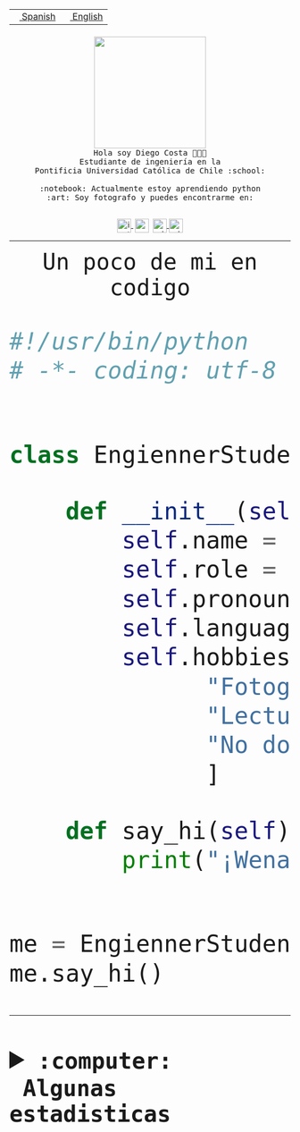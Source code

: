 <table border="0"  align="right">
 <tr><td><a href="README.md"><img src="https://upload.wikimedia.org/wikipedia/commons/thumb/8/89/Bandera_de_Espa%C3%B1a.svg/1200px-Bandera_de_Espa%C3%B1a.svg.png" height="10"> Spanish</a></td>
 <td><a href="README.en.md"><img src="https://upload.wikimedia.org/wikipedia/commons/a/a4/Flag_of_the_United_States.svg" height="10"> English</a></td></tr>
</table><br><br><br>


<p align="center">
  <img src="https://github.com/diegocostares/diegocostares/blob/main/Images/aaa2.gif?raw=true" height="200px" weight="200px">
  <br><samp>
    Hola soy Diego Costa 👨🏻‍💻<br>
    Estudiante de ingeniería en la <br>
    Pontificia Universidad Católica de Chile :school:<br>
  <br>
    :notebook: Actualmente estoy aprendiendo python <br>
    :art: Soy fotografo y puedes encontrarme en: <br>
  <br></samp>
  
</p>

<p align="center">
   <a href="https://instagram.com/diegocosta_no" target="blank">
    <img 
    align="center" src="https://cdn.jsdelivr.net/npm/simple-icons@3.0.1/icons/instagram.svg" alt="instagram" height="25px" width="25px" />
  </a>
  <a style="border: 3px solid; color: white;"href="https://t.me/diegocosta_no" target="blank">
  <img
  align="center" alt="Telegram" width="25px" src="https://icons-for-free.com/iconfiles/png/512/Telegram-1324888767380505522.png" />
</a>
<a href="https://api.whatsapp.com/send?phone=56971897835&text=Hola!" target="blank">
  <img
  align="center" alt="wtsp" width="25px" src="https://img.icons8.com/pastel-glyph/2x/whatsapp--v2.png" />
</a>
<a href="https://www.linkedin.com/in/diego-costa-786249213/" target="blank">
  <img
  align="center" alt="wtsp" width="25px" src="https://img.icons8.com/metro/452/linkedin.png" />
</a>

  </a>
</p>

---


<p align="center"><font size="25"><samp>Un poco de mi en codigo</samp></front></p>


```python
#!/usr/bin/python
# -*- coding: utf-8 -*-


class EngiennerStudent:

    def __init__(self):
        self.name = "Diego Costa"
        self.role = "Estudiante"
        self.pronouns = "he/him"
        self.language_spoken = ["es_CL", "en_US"]
        self.hobbies = [
              "Fotografia",
              "Lectura",
              "No dormir",
              ]

    def say_hi(self):
        print("¡Wena mundo!")


me = EngiennerStudent()
me.say_hi()
```
---
<details>
  <summary><b><samp>:computer: &nbsp;Algunas estadisticas</samp></b></summary>
  <br/></p>

<!--START_SECTION:waka-->
![Code Time](http://img.shields.io/badge/Code%20Time-912%20hrs%2025%20mins-blue)

**Soy nocturno 🦉** 

```text
🌞 Mañana                 8 commits           ░░░░░░░░░░░░░░░░░░░░░░░░░   00.30 % 
🌆 Día                    799 commits         ████████░░░░░░░░░░░░░░░░░   30.37 % 
🌃 Tarde                  1144 commits        ███████████░░░░░░░░░░░░░░   43.48 % 
🌙 Noche                  680 commits         ██████░░░░░░░░░░░░░░░░░░░   25.85 % 
```
📅 **Soy más productivo los Martes** 

```text
Lunes                    406 commits         ████░░░░░░░░░░░░░░░░░░░░░   15.43 % 
Martes                   527 commits         █████░░░░░░░░░░░░░░░░░░░░   20.03 % 
Miércoles                340 commits         ███░░░░░░░░░░░░░░░░░░░░░░   12.92 % 
Jueves                   327 commits         ███░░░░░░░░░░░░░░░░░░░░░░   12.43 % 
Viernes                  418 commits         ████░░░░░░░░░░░░░░░░░░░░░   15.89 % 
Sábado                   219 commits         ██░░░░░░░░░░░░░░░░░░░░░░░   08.32 % 
Domingo                  394 commits         ████░░░░░░░░░░░░░░░░░░░░░   14.98 % 
```


📊 **Esta semana me dediqué a** 

```text
🐱‍💻 Proyectos: 
2023-1-S4-Grupo2-Backend 10 hrs 25 mins      ████████░░░░░░░░░░░░░░░░░   33.29 % 
2023-1-S4-Grupo2-IA      7 hrs 30 mins       ██████░░░░░░░░░░░░░░░░░░░   23.96 % 
CAPSTONE                 3 hrs 40 mins       ███░░░░░░░░░░░░░░░░░░░░░░   11.76 % 
private-test             3 hrs 7 mins        ██░░░░░░░░░░░░░░░░░░░░░░░   10.00 % 
Estocasticos control 9may1 hr 37 mins        █░░░░░░░░░░░░░░░░░░░░░░░░   05.19 % 
```


 Last Updated on 11/05/2023 16:25:06 UTC
<!--END_SECTION:waka-->
  
  

<p align="center"> <img src="https://github-readme-stats.vercel.app/api?username=diegocostares&show_icons=true&theme=ayu-mirage" alt="abhisheknaiidu" /></p>
 
</details>
